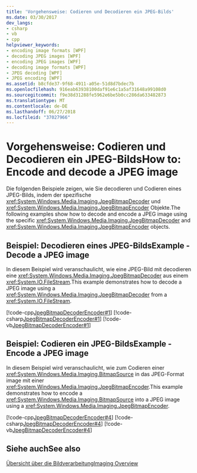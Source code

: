 ```yaml
---
title: 'Vorgehensweise: Codieren und Decodieren ein JPEG-Bilds'
ms.date: 03/30/2017
dev_langs:
- csharp
- vb
- cpp
helpviewer_keywords:
- encoding image formats [WPF]
- decoding JPEG images [WPF]
- encoding JPEG images [WPF]
- decoding image formats [WPF]
- JPEG decoding [WPF]
- JPEG encoding [WPF]
ms.assetid: b8cfde37-9f68-4911-a05e-51d8d7bdec7b
ms.openlocfilehash: 916eab63938100daf91e6c1a5af31648a99108d0
ms.sourcegitcommit: f9e38d31288fe5962e6be5b0cc286da633482873
ms.translationtype: MT
ms.contentlocale: de-DE
ms.lasthandoff: 06/27/2018
ms.locfileid: "37027966"
---
```

# <a name="how-to-encode-and-decode-a-jpeg-image"></a><span data-ttu-id="6b39a-102">Vorgehensweise: Codieren und Decodieren ein JPEG-Bilds</span><span class="sxs-lookup"><span data-stu-id="6b39a-102">How to: Encode and decode a JPEG image</span></span>

<span data-ttu-id="6b39a-103">Die folgenden Beispiele zeigen, wie Sie decodieren und Codieren eines JPEG-Bilds, indem der spezifische <xref:System.Windows.Media.Imaging.JpegBitmapDecoder> und <xref:System.Windows.Media.Imaging.JpegBitmapEncoder> Objekte.</span><span class="sxs-lookup"><span data-stu-id="6b39a-103">The following examples show how to decode and encode a JPEG image using the specific <xref:System.Windows.Media.Imaging.JpegBitmapDecoder> and <xref:System.Windows.Media.Imaging.JpegBitmapEncoder> objects.</span></span>  
  
## <a name="example---decode-a-jpeg-image"></a><span data-ttu-id="6b39a-104">Beispiel: Decodieren eines JPEG-Bilds</span><span class="sxs-lookup"><span data-stu-id="6b39a-104">Example - Decode a JPEG image</span></span>

<span data-ttu-id="6b39a-105">In diesem Beispiel wird veranschaulicht, wie eine JPEG-Bild mit decodieren eine <xref:System.Windows.Media.Imaging.JpegBitmapDecoder> aus einem <xref:System.IO.FileStream>.</span><span class="sxs-lookup"><span data-stu-id="6b39a-105">This example demonstrates how to decode a JPEG image using a <xref:System.Windows.Media.Imaging.JpegBitmapDecoder> from a <xref:System.IO.FileStream>.</span></span>  
  
[!code-cpp[JpegBitmapDecoderEncoder#1](~/samples/snippets/cpp/VS_Snippets_Wpf/JpegBitmapDecoderEncoder/CPP/jpegencoderdecoder.cpp#1)]
[!code-csharp[JpegBitmapDecoderEncoder#1](~/samples/snippets/csharp/VS_Snippets_Wpf/JpegBitmapDecoderEncoder/CSharp/JpegEncoderDecoder.cs#1)]
[!code-vb[JpegBitmapDecoderEncoder#1](~/samples/snippets/visualbasic/VS_Snippets_Wpf/JpegBitmapDecoderEncoder/VB/JpegEncoderDecoder.vb#1)]  
  
## <a name="example---encode-a-jpeg-image"></a><span data-ttu-id="6b39a-106">Beispiel: Codieren ein JPEG-Bilds</span><span class="sxs-lookup"><span data-stu-id="6b39a-106">Example - Encode a JPEG image</span></span>

<span data-ttu-id="6b39a-107">In diesem Beispiel wird veranschaulicht, wie zum Codieren einer <xref:System.Windows.Media.Imaging.BitmapSource> in das JPEG-Format image mit einer <xref:System.Windows.Media.Imaging.JpegBitmapEncoder>.</span><span class="sxs-lookup"><span data-stu-id="6b39a-107">This example demonstrates how to encode a <xref:System.Windows.Media.Imaging.BitmapSource> into a JPEG image using a <xref:System.Windows.Media.Imaging.JpegBitmapEncoder>.</span></span>  
  
[!code-cpp[JpegBitmapDecoderEncoder#4](~/samples/snippets/cpp/VS_Snippets_Wpf/JpegBitmapDecoderEncoder/CPP/jpegencoderdecoder.cpp#4)]
[!code-csharp[JpegBitmapDecoderEncoder#4](~/samples/snippets/csharp/VS_Snippets_Wpf/JpegBitmapDecoderEncoder/CSharp/JpegEncoderDecoder.cs#4)]
[!code-vb[JpegBitmapDecoderEncoder#4](~/samples/snippets/visualbasic/VS_Snippets_Wpf/JpegBitmapDecoderEncoder/VB/JpegEncoderDecoder.vb#4)]  
  
## <a name="see-also"></a><span data-ttu-id="6b39a-108">Siehe auch</span><span class="sxs-lookup"><span data-stu-id="6b39a-108">See also</span></span>

[<span data-ttu-id="6b39a-109">Übersicht über die Bildverarbeitung</span><span class="sxs-lookup"><span data-stu-id="6b39a-109">Imaging Overview</span></span>](../../../../docs/framework/wpf/graphics-multimedia/imaging-overview.md)